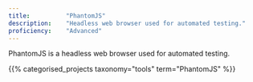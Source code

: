 ```yaml
---
title: 			"PhantomJS"
description: 	"Headless web browser used for automated testing."
proficiency:	"Advanced"
---
```


PhantomJS is a headless web browser used for automated testing.

{{% categorised_projects taxonomy="tools" term="PhantomJS" %}}